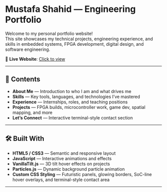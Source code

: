 # Mustafa Shahid — Engineering Portfolio

Welcome to my personal portfolio website!  
This site showcases my technical projects, engineering experience, and skills in embedded systems, FPGA development, digital design, and software engineering.

🚀 **Live Website**: [Click to view](https://abaankhan970.github.io/personal-portfolio/)  

---

## 📁 Contents

- **About Me** — Introduction to who I am and what drives me
- **Skills** — Key tools, languages, and technologies I’ve mastered
- **Experience** — Internships, roles, and teaching positions
- **Projects** — FPGA builds, microcontroller work, game dev, spatial mapping, and more
- **Let’s Connect** — Interactive terminal-style contact section

---

## 🛠️ Built With

- **HTML5 / CSS3** — Semantic and responsive layout
- **JavaScript** — Interactive animations and effects
- **VanillaTilt.js** — 3D tilt hover effects on projects
- **Particles.js** — Dynamic background particle animation
- **Custom CSS Styling** — Futuristic panels, glowing borders, SoC-line hover overlays, and terminal-style contact area

---
